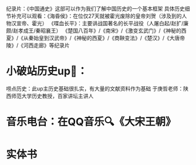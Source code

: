 纪录片：《中国通史》这部可以作为我们了解中国历史的一个基本框架
具体历史细节补充可以观看：《海昏侯》：在位仅27天就被霍光废除的皇帝刘贺（涉及到的人物汉宣帝、霍光）
《喋血长平》：主要讲战国著名的长平战役（人屠白起/赵扩/廉颇/赵孝成王/秦昭襄王）
《楚国八百年》/《南宋》/《激变玄武门》/《神秘的西夏》/《从秦始皇到汉武帝》/《神秘的西夏》/《商鞅变法》/《楚汉》/《大唐帝陵》/《河西走廊》等纪录片
# 小破站历史up🐷：
唠点历史：此up主历史基础很扎实，有大量的文献资料作为基础
于庚哲老师：陕西师范大学历史教授，百家讲坛主讲人
# 音乐电台：在QQ音乐🔍《大宋王朝》
# 实体书
